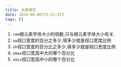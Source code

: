 ```yaml
---
title: 长度单位
date: 2024-06-06T23:51:37Z
tags: []
---
```




1. ​`rem`​根元素字体大小的倍数,只与根元素字体大小有关.
2. ​`vw`​视口宽度的百分之多少,填多少就是视口宽度比例
3. ​`vh`​视口宽度的百分比之多少,填多少就是视口宽度比例
4. ​`vmax`​视口宽高中大的哪个百分比
5. ​`vmix`​视口宽高中小的哪个百分比
